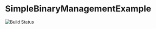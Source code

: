 # SimpleBinaryManagementExample

[![Build Status](https://travis-ci.org/r9y9/SimpleBinaryManagementExample.jl.svg?branch=master)](https://travis-ci.org/r9y9/SimpleBinaryManagementExample.jl)

